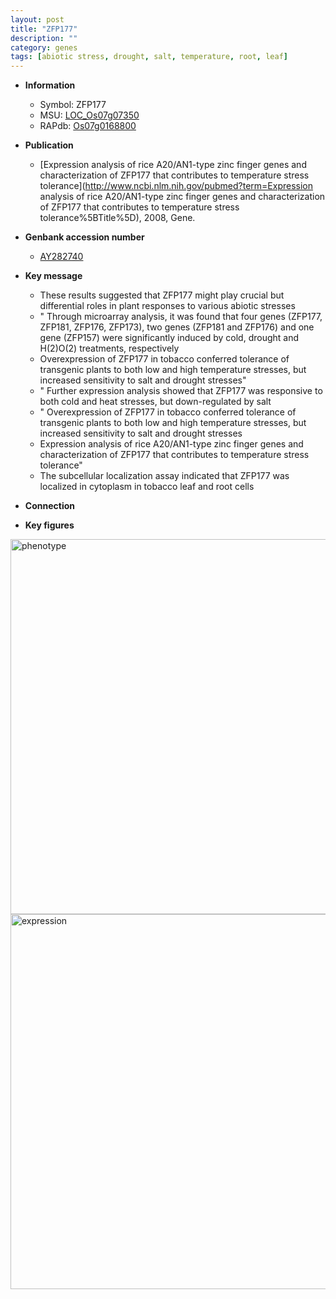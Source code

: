 ```yaml
---
layout: post
title: "ZFP177"
description: ""
category: genes
tags: [abiotic stress, drought, salt, temperature, root, leaf]
---
```


* **Information**  
    + Symbol: ZFP177  
    + MSU: [LOC_Os07g07350](http://rice.plantbiology.msu.edu/cgi-bin/ORF_infopage.cgi?orf=LOC_Os07g07350)  
    + RAPdb: [Os07g0168800](http://rapdb.dna.affrc.go.jp/viewer/gbrowse_details/irgsp1?name=Os07g0168800)  

* **Publication**  
    + [Expression analysis of rice A20/AN1-type zinc finger genes and characterization of ZFP177 that contributes to temperature stress tolerance](http://www.ncbi.nlm.nih.gov/pubmed?term=Expression analysis of rice A20/AN1-type zinc finger genes and characterization of ZFP177 that contributes to temperature stress tolerance%5BTitle%5D), 2008, Gene.

* **Genbank accession number**  
    + [AY282740](http://www.ncbi.nlm.nih.gov/nuccore/AY282740)

* **Key message**  
    + These results suggested that ZFP177 might play crucial but differential roles in plant responses to various abiotic stresses
    + " Through microarray analysis, it was found that four genes (ZFP177, ZFP181, ZFP176, ZFP173), two genes (ZFP181 and ZFP176) and one gene (ZFP157) were significantly induced by cold, drought and H(2)O(2) treatments, respectively
    + Overexpression of ZFP177 in tobacco conferred tolerance of transgenic plants to both low and high temperature stresses, but increased sensitivity to salt and drought stresses"
    + " Further expression analysis showed that ZFP177 was responsive to both cold and heat stresses, but down-regulated by salt
    + " Overexpression of ZFP177 in tobacco conferred tolerance of transgenic plants to both low and high temperature stresses, but increased sensitivity to salt and drought stresses
    + Expression analysis of rice A20/AN1-type zinc finger genes and characterization of ZFP177 that contributes to temperature stress tolerance"
    + The subcellular localization assay indicated that ZFP177 was localized in cytoplasm in tobacco leaf and root cells

* **Connection**  

* **Key figures**  
<img src="http://ricencode.github.io/images/ZFP177.pheno.png" alt="phenotype"  style="width: 600px;"/>

<img src="http://ricencode.github.io/images/ZFP177.exp.png" alt="expression"  style="width: 600px;"/>


